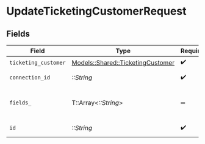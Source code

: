 # UpdateTicketingCustomerRequest


## Fields

| Field                                                                         | Type                                                                          | Required                                                                      | Description                                                                   |
| ----------------------------------------------------------------------------- | ----------------------------------------------------------------------------- | ----------------------------------------------------------------------------- | ----------------------------------------------------------------------------- |
| `ticketing_customer`                                                          | [Models::Shared::TicketingCustomer](../../models/shared/ticketingcustomer.md) | :heavy_check_mark:                                                            | N/A                                                                           |
| `connection_id`                                                               | *::String*                                                                    | :heavy_check_mark:                                                            | ID of the connection                                                          |
| `fields_`                                                                     | T::Array<*::String*>                                                          | :heavy_minus_sign:                                                            | Comma-delimited fields to return                                              |
| `id`                                                                          | *::String*                                                                    | :heavy_check_mark:                                                            | ID of the Customer                                                            |